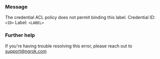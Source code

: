 
### Message
The credential ACL policy does not permit binding this label.
Credential ID: <code>&lt;ID&gt;</code>
Label: <code>&lt;LABEL&gt;</code>

### Further help
If you're having trouble resolving this error, please reach out to [support@ngrok.com](mailto:support@ngrok.com?subject=Help%20with%20ERR_NGROK_399)

